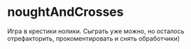 # noughtAndCrosses
Игра в крестики нолики.
Сыграть уже можно, но осталось отрефакторить, прокоментировать и снять обработчики)
